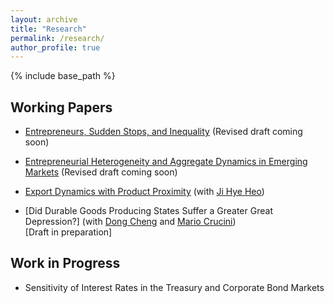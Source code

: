 ```yaml
---
layout: archive
title: "Research"
permalink: /research/
author_profile: true
---
```


{% include base_path %}

## **Working Papers**

- [Entrepreneurs, Sudden Stops, and Inequality](https://github.com/hanjo-kim/hanjo-kim.github.io/raw/master/files/Kim_JMP.pdf) (Revised draft coming soon) 

- [Entrepreneurial Heterogeneity and Aggregate Dynamics in Emerging Markets](https://github.com/hanjo-kim/hanjo-kim.github.io/raw/master/files/Kim_Entre.pdf) (Revised draft coming soon) 

- [Export Dynamics with Product Proximity](https://github.com/hanjo-kim/hanjo-kim.github.io/raw/master/files/Heo_Kim_Exporter.pdf) (with [Ji Hye Heo](https://jihye-heo.github.io/)) 

- [Did Durable Goods Producing States Suffer a Greater Great Depression?] (with [Dong Cheng](https://www.dongcarlcheng.com/) and [Mario Crucini](https://business.purdue.edu/faculty/mcrucini/)) \
\[Draft in preparation\]

## **Work in Progress**
- Sensitivity of Interest Rates in the Treasury and Corporate Bond Markets  

<!---
- Early Business Formation and the Changing Nature of Entrepreneurship (with [Edward Olivares](https://sites.google.com/umd.edu/econ-jmc-edward-olivares/home-page)) 

- **Entrepreneurs, Sudden Stops, and Inequality** [\[Link\]](https://github.com/hanjo-kim/hanjo-kim.github.io/raw/master/files/Kim_JMP.pdf) (Revised draft coming soon) \\
*Abstract*: This paper quantifies the importance of heterogeneity across entrepreneurs in accounting for aggregate and distributional dynamics during sudden stops. Using Argentinian household survey data from 1996 and 2003, I establish that the income distribution of entrepreneurs widened relative to that of workers. Motivated by this, I develop a small open-economy, heterogeneous-agent model with occupational choice in which households endogenously select into being a worker, a self-employed entrepreneur, and an employer entrepreneur. The model rationalizes aggregate and distributional features of sudden stops that standard models cannot. The model shows that a tax on assets and capital reduces the probability of a sudden stop, reduces long-run welfare, and dampens the relative widening of the income distributions by disincentivizing entrepreneurship.    
-->


